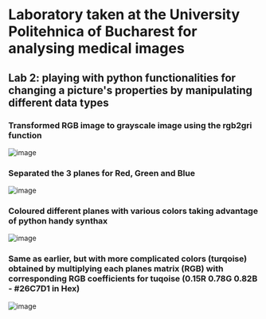 # Laboratory taken at the University Politehnica of Bucharest for analysing medical images

## Lab 2: playing with python functionalities for changing a picture's properties by manipulating different data types

### Transformed RGB image to grayscale image using the rgb2gri function
![image](https://github.com/user-attachments/assets/dd8ebffc-ccf1-4c86-933d-3fdd119b5458)

### Separated the 3 planes for Red, Green and Blue
![image](https://github.com/user-attachments/assets/cee4be56-af93-4d0f-b2ea-d2a352951d0d)

### Coloured different planes with various colors taking advantage of python handy synthax
![image](https://github.com/user-attachments/assets/87b775bd-18fc-4a7e-afd5-a9b3e50789c0)

### Same as earlier, but with more complicated colors (turqoise) obtained by multiplying each planes matrix (RGB) with corresponding RGB coefficients for tuqoise (0.15R 0.78G 0.82B - #26C7D1 in Hex)
![image](https://github.com/user-attachments/assets/406dbbb0-bc93-4fb9-bd57-99d859303b72)
